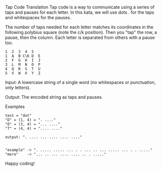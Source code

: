 Tap Code Translation
Tap code is a way to communicate using a series of taps and pauses for each letter. In this kata, we will use dots . for the taps and whitespaces for the pauses.

The number of taps needed for each letter matches its coordinates in the following polybius square (note the c/k position). Then you "tap" the row, a pause, then the column. Each letter is separated from others with a pause too.
```
1  2  3  4  5
1  A  B C\K D  E
2  F  G  H  I  J
3  L  M  N  O  P
4  Q  R  S  T  U
5  V  W  X  Y  Z
```
Input:
A lowercase string of a single word (no whitespaces or punctuation, only letters).

Output:
The encoded string as taps and pauses.

Examples
```
text = "dot"
"D" = (1, 4) = ". ...."
"O" = (3, 4) = "... ...."
"T" = (4, 4) = ".... ...."

output: ". .... ... .... .... ...."


"example" -> ". ..... ..... ... . . ... .. ... ..... ... . . ....."
"more"    -> "... .. ... .... .... .. . ....."
```
Happy coding!